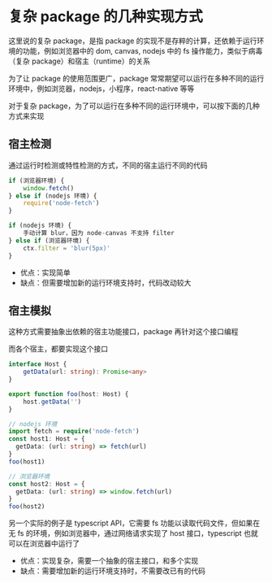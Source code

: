 # 复杂 package 的几种实现方式

这里说的复杂 package，是指 package 的实现不是存粹的计算，还依赖于运行环境的功能，例如浏览器中的 dom, canvas, nodejs 中的 fs 操作能力，类似于病毒（复杂 package）和宿主（runtime）的关系

为了让 package 的使用范围更广，package 常常期望可以运行在多种不同的运行环境中，例如浏览器，nodejs，小程序，react-native 等等

对于复杂 package，为了可以运行在多种不同的运行环境中，可以按下面的几种方式来实现

## 宿主检测

通过运行时检测或特性检测的方式，不同的宿主运行不同的代码

```ts
if (浏览器环境) {
    window.fetch()
} else if (nodejs 环境) {
    require('node-fetch')
}
```

```ts
if (nodejs 环境) {
    手动计算 blur，因为 node-canvas 不支持 filter
} else if (浏览器环境) {
    ctx.filter = 'blur(5px)'
}
```

+ 优点：实现简单
+ 缺点：但需要增加新的运行环境支持时，代码改动较大

## 宿主模拟

这种方式需要抽象出依赖的宿主功能接口，package 再针对这个接口编程

而各个宿主，都要实现这个接口

```ts
interface Host {
    getData(url: string): Promise<any>
}

export function foo(host: Host) {
    host.getData('')
}

// nodejs 环境
import fetch = require('node-fetch')
const host1: Host = {
  getData: (url: string) => fetch(url)
}
foo(host1)

// 浏览器环境
const host2: Host = {
  getData: (url: string) => window.fetch(url)
}
foo(host2)
```

另一个实际的例子是 typescript API，它需要 fs 功能以读取代码文件，但如果在无 fs 的环境，例如浏览器中，通过网络请求实现了 host 接口，typescript 也就可以在浏览器中运行了

+ 优点：实现复杂，需要一个抽象的宿主接口，和多个实现
+ 缺点：需要增加新的运行环境支持时，不需要改已有的代码
